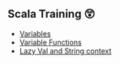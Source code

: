 ## Scala Training  :astonished:

* [Variables](https://github.com/NicJC/Hello-Scala/blob/master/src/main/scala/Variables/Variables.scala)
* [Variable Functions](https://github.com/NicJC/Hello-Scala/blob/master/src/main/scala/VariableFunctions/Length.scala)
* [Lazy Val and String context](https://github.com/NicJC/Hello-Scala/blob/master/src/main/scala/VariableFunctions/LazyVal.scala)

